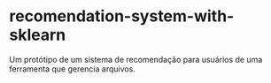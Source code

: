 # recomendation-system-with-sklearn
Um protótipo de um sistema de recomendação para usuários de uma ferramenta que gerencia arquivos.
